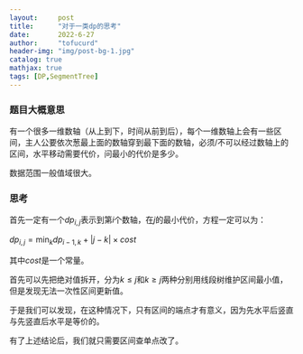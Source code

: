 ```yaml
---
layout:     post
title:      "对于一类dp的思考"
date:       2022-6-27
author:     "tofucurd"
header-img: "img/post-bg-1.jpg"
catalog: true
mathjax: true
tags: [DP,SegmentTree]
---
```


### 题目大概意思

有一个很多一维数轴（从上到下，时间从前到后），每个一维数轴上会有一些区间，主人公要依次葱最上面的数轴穿到最下面的数轴，必须/不可以经过数轴上的区间，水平移动需要代价，问最小的代价是多少。

数据范围一般值域很大。

### 思考

首先一定有一个$dp_{i,j}$表示到第$i$个数轴，在$j$的最小代价，方程一定可以为：

$dp_{i,j}=\min_{k} {{dp_{i-1,k}+|j-k| \times cost}}$

其中$cost$是一个常量。

首先可以先把绝对值拆开，分为$k \le j$和$k \geq j$两种分别用线段树维护区间最小值，但是发现无法一次性区间更新值。

于是我们可以发现，在这种情况下，只有区间的端点才有意义，因为先水平后竖直与先竖直后水平是等价的。

有了上述结论后，我们就只需要区间查单点改了。